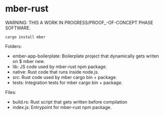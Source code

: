 # mber-rust

WARNING: THIS A WORK IN PROGRESS/PROOF_-OF-CONCEPT PHASE SOFTWARE.

```
cargo install mber
```

Folders:
- ember-app-boilerplate: Boilerplate project that dynamically gets writen on $ mber new.
- lib: JS code used by mber-rust npm package.
- native: Rust code that runs inside node.js.
- src: Rust code used by mber cargo bin + package.
- tests: Integration tests for mber cargo bin + package.

Files:
- build.rs: Rust script that gets written before compilation
- index.js: Entrypoint for mber-rust npm package.
